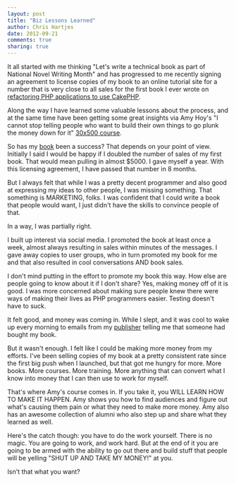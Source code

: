```yaml
---
layout: post
title: "Biz Lessons Learned" 
author: Chris Hartjes
date: 2012-09-21
comments: true 
sharing: true 
---
```


It all started with me thinking "Let's write a technical book as part of
National Novel Writing Month" and has progressed to me recently signing an 
agreement to license copies of my book to an online tutorial site for
a number that is very close to all sales for the first book I ever wrote on
[refactoring PHP applications to use CakePHP](http://www.wjgilmore.com/books/read/refactoring_legacy_applications_using_cakephp).

Along the way I have learned some valuable lessons about the process, and at
the same time have been getting some great insights via Amy Hoy's "I cannot
stop telling people who want to build their own things to go plunk the money
down for it" [30x500 course](http://unicornfree.com/30x500/).

So has my [book](http://grumpy-testing.com) been a success? That depends on your point of view. Initially
I said I would be happy if I doubled the number of sales of my first book.
That would mean pulling in almost $5000. I gave myself a year. With this
licensing agreement, I have passed that number in 8 months.

But I always felt that while I was a pretty decent programmer and also good
at expressing my ideas to other people, I was missing something. That something
is MARKETING, folks. I was confident that I could write a book that people
would want, I just didn't have the skills to convince people of that.

In a way, I was partially right.

I built up interest via social media. I promoted the book at least once
a week, almost always resulting in sales within minutes of the messages.
I gave away copies to user groups, who in turn promoted my book for me
and that also resulted in cool conversations AND book sales.

I don't mind putting in the effort to promote my book this way. How else
are people going to know about it if I don't share? Yes, making money off of
it is good. I was more concerned about making sure people knew there were
ways of making their lives as PHP programmers easier. Testing doesn't have
to suck.

It felt good, and money was coming in. While I slept, and it was cool to
wake up every morning to emails from my [publisher](http://leanpub.com) 
telling me that someone had bought my book.

But it wasn't enough. I felt like I could be making more money from my
efforts. I've been selling copies of my book at a pretty consistent rate since the
first big push when I launched, but that got me hungry for more. More books.
More courses. More training. More anything that can convert what I know
into money that I can then use to work for myself.

That's where Amy's course comes in. If you take it, you WILL LEARN HOW TO
MAKE IT HAPPEN. Amy shows you how to find audiences and figure out what's
causing them pain or what they need to make more money. Amy also has an
awesome collection of alumni who also step up and share what they learned
as well.

Here's the catch though: you have to do the work yourself. There is no
magic. You are going to work, and work hard. But at the end of it you are
going to be armed with the ability to go out there and build stuff that
people will be yelling "SHUT UP AND TAKE MY MONEY!" at you.

Isn't that what you want?
